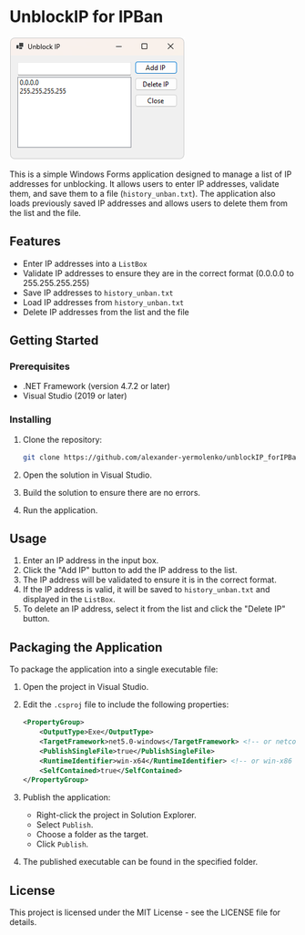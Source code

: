 # UnblockIP for IPBan

![UnblockIP for IPBan Logo](image.png)

This is a simple Windows Forms application designed to manage a list of IP addresses for unblocking. It allows users to enter IP addresses, validate them, and save them to a file (`history_unban.txt`). The application also loads previously saved IP addresses and allows users to delete them from the list and the file.

## Features

- Enter IP addresses into a `ListBox`
- Validate IP addresses to ensure they are in the correct format (0.0.0.0 to 255.255.255.255)
- Save IP addresses to `history_unban.txt`
- Load IP addresses from `history_unban.txt`
- Delete IP addresses from the list and the file

## Getting Started

### Prerequisites

- .NET Framework (version 4.7.2 or later)
- Visual Studio (2019 or later)

### Installing

1. Clone the repository:

    ```bash
    git clone https://github.com/alexander-yermolenko/unblockIP_forIPBan.git
    ```

2. Open the solution in Visual Studio.

3. Build the solution to ensure there are no errors.

4. Run the application.

## Usage

1. Enter an IP address in the input box.
2. Click the "Add IP" button to add the IP address to the list.
3. The IP address will be validated to ensure it is in the correct format.
4. If the IP address is valid, it will be saved to `history_unban.txt` and displayed in the `ListBox`.
5. To delete an IP address, select it from the list and click the "Delete IP" button.

## Packaging the Application

To package the application into a single executable file:

1. Open the project in Visual Studio.
2. Edit the `.csproj` file to include the following properties:

    ```xml
    <PropertyGroup>
        <OutputType>Exe</OutputType>
        <TargetFramework>net5.0-windows</TargetFramework> <!-- or netcoreapp3.1 -->
        <PublishSingleFile>true</PublishSingleFile>
        <RuntimeIdentifier>win-x64</RuntimeIdentifier> <!-- or win-x86 for 32-bit -->
        <SelfContained>true</SelfContained>
    </PropertyGroup>
    ```

3. Publish the application:
    - Right-click the project in Solution Explorer.
    - Select `Publish`.
    - Choose a folder as the target.
    - Click `Publish`.

4. The published executable can be found in the specified folder.

## License

This project is licensed under the MIT License - see the LICENSE file for details.